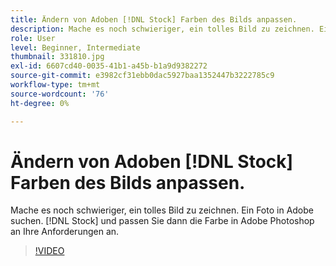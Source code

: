 ```yaml
---
title: Ändern von Adoben [!DNL Stock] Farben des Bilds anpassen.
description: Mache es noch schwieriger, ein tolles Bild zu zeichnen. Ein Foto in Adobe suchen. [!DNL Stock] und passen Sie dann die Farbe in Adobe Photoshop an Ihre Anforderungen an
role: User
level: Beginner, Intermediate
thumbnail: 331810.jpg
exl-id: 6607cd40-0035-41b1-a45b-b1a9d9382272
source-git-commit: e3982cf31ebb0dac5927baa1352447b3222785c9
workflow-type: tm+mt
source-wordcount: '76'
ht-degree: 0%

---
```


# Ändern von Adoben [!DNL Stock] Farben des Bilds anpassen.

Mache es noch schwieriger, ein tolles Bild zu zeichnen. Ein Foto in Adobe suchen. [!DNL Stock] und passen Sie dann die Farbe in Adobe Photoshop an Ihre Anforderungen an.

>[!VIDEO](https://video.tv.adobe.com/v/331810?hidetitle=true)
